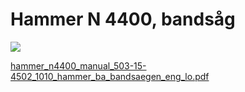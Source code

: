 # Hammer N 4400, bandsåg

![](Hammer%20N%204400,%20bands%C3%A5g/hammer_n4400.jpg)<!-- {"width":266} -->

[hammer_n4400_manual_503-15-4502_1010_hammer_ba_bandsaegen_eng_lo.pdf](Hammer%20N%204400,%20bands%C3%A5g/hammer_n4400_manual_503-15-4502_1010_hammer_ba_bandsaegen_eng_lo.pdf)<!-- {"embed":"true", "preview":"true"} -->
